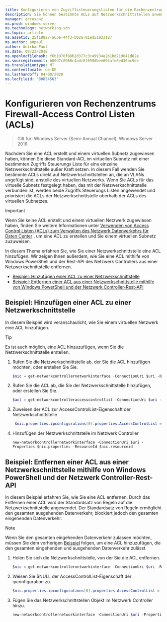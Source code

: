 ```yaml
---
title: Konfigurieren von Zugriffssteuerungslisten für die Rechenzentrumsfirewall
description: Sie können bestimmte ACLs auf Netzwerkschnittstellen anwenden.  Wenn ACLs auch für das virtuelle Subnetz festgelegt sind, mit dem die Netzwerkschnittstelle verbunden ist, werden beide ACLs angewendet, aber die ACLs der Netzwerkschnittstelle sind oberhalb der ACLs des virtuellen Subnetzes priorisiert.
manager: grcusanz
ms.prod: windows-server
ms.technology: networking-sdn
ms.topic: article
ms.assetid: 25f18927-a63e-44f3-b02a-81ed51933187
ms.author: anpaul
author: AnirbanPaul
ms.date: 08/23/2018
ms.openlocfilehash: f6b1078f88b2d377c3c49934e2b1bd219641d82e
ms.sourcegitcommit: b00d7c8968c4adc8f699dbee694afe6ed36bc9de
ms.translationtype: MT
ms.contentlocale: de-DE
ms.lasthandoff: 04/08/2020
ms.locfileid: "80854563"
---
```

# <a name="configure-datacenter-firewall-access-control-lists-acls"></a>Konfigurieren von Rechenzentrums Firewall-Access Control Listen (ACLs)

>Gilt für: Windows Server (Semi-Annual Channel), Windows Server 2016

Nachdem Sie eine ACL erstellt und einem virtuellen Subnetz zugewiesen haben, können Sie diese Standard-ACL im virtuellen Subnetz mit einer bestimmten Zugriffs Steuerungs Liste für eine einzelne Netzwerkschnittstelle außer Kraft setzen.  In diesem Fall wenden Sie bestimmte ACLs direkt auf Netzwerkschnittstellen an, die an VLANs angefügt sind, anstelle des virtuellen Netzwerks. Wenn Sie ACLs für das virtuelle Subnetz festgelegt haben, das mit der Netzwerkschnittstelle verbunden ist, werden beide Zugriffs Steuerungs Listen angewendet und priorisiert die ACLs der Netzwerkschnittstelle oberhalb der ACLs des virtuellen Subnetzes.

>[!IMPORTANT]
>Wenn Sie keine ACL erstellt und einem virtuellen Netzwerk zugewiesen haben, finden Sie weitere Informationen unter [Verwenden von Access Control Listen (ACLs) zum Verwalten des Netzwerk Datenverkehrs für Daten Center](Use-Access-Control-Lists--ACLs--to-Manage-Datacenter-Network-Traffic-Flow.md) , um eine ACL zu erstellen und Sie einem virtuellen Subnetz zuzuweisen.  

In diesem Thema erfahren Sie, wie Sie einer Netzwerkschnittstelle eine ACL hinzufügen. Wir zeigen Ihnen außerdem, wie Sie eine ACL mithilfe von Windows PowerShell und der Rest-API des Netzwerk Controllers aus einer Netzwerkschnittstelle entfernen.

- [Beispiel: Hinzufügen einer ACL zu einer Netzwerkschnittstelle](#example-add-an-acl-to-a-network-interface)
- [Beispiel: Entfernen einer ACL aus einer Netzwerkschnittstelle mithilfe von Windows PowerShell und der Netzwerk Controller-Rest-API](#example-remove-an-acl-from-a-network-interface-by-using-windows-powershell-and-the-network-controller-rest-api)


## <a name="example-add-an-acl-to-a-network-interface"></a>Beispiel: Hinzufügen einer ACL zu einer Netzwerkschnittstelle
In diesem Beispiel wird veranschaulicht, wie Sie einem virtuellen Netzwerk eine ACL hinzufügen. 

>[!TIP]
>Es ist auch möglich, eine ACL hinzuzufügen, wenn Sie die Netzwerkschnittstelle erstellen.

1. Rufen Sie die Netzwerkschnittstelle ab, der Sie die ACL hinzufügen möchten, oder erstellen Sie Sie.
 
   ```PowerShell
   $nic = get-networkcontrollernetworkinterface -ConnectionUri $uri -ResourceId "MyVM_Ethernet1"
   ```
 
2. Rufen Sie die ACL ab, die Sie der Netzwerkschnittstelle hinzufügen, oder erstellen Sie Sie.
 
   ```PowerShell
   $acl = get-networkcontrolleraccesscontrollist -ConnectionUri $uri -resourceid "AllowAllACL"
   ```
 
3. Zuweisen der ACL zur AccessControlList-Eigenschaft der Netzwerkschnittstelle
 
   ```PowerShell
    $nic.properties.ipconfigurations[0].properties.AccessControlList = $acl
   ```
 
4. Hinzufügen der Netzwerkschnittstelle im Netzwerk Controller
 
   ```
   new-networkcontrollernetworkinterface -ConnectionUri $uri -Properties $nic.properties -ResourceId $nic.resourceid
   ```
 
## <a name="example-remove-an-acl-from-a-network-interface-by-using-windows-powershell-and-the-network-controller-rest-api"></a>Beispiel: Entfernen einer ACL aus einer Netzwerkschnittstelle mithilfe von Windows PowerShell und der Netzwerk Controller-Rest-API
In diesem Beispiel erfahren Sie, wie Sie eine ACL entfernen. Durch das Entfernen einer ACL wird der Standardsatz von Regeln auf die Netzwerkschnittstelle angewendet. Der Standardsatz von Regeln ermöglicht den gesamten ausgehenden Datenverkehr, blockiert jedoch den gesamten eingehenden Datenverkehr.

>[!NOTE]
>Wenn Sie den gesamten eingehenden Datenverkehr zulassen möchten, müssen Sie dem vorherigen [Beispiel](#example-add-an-acl-to-a-network-interface) folgen, um eine ACL hinzuzufügen, die den gesamten eingehenden und ausgehenden Datenverkehr zulässt.


1. Holen Sie sich die Netzwerkschnittstelle, von der Sie die ACL entfernen.<br>
   ```PowerShell
   $nic = get-networkcontrollernetworkinterface -ConnectionUri $uri -ResourceId "MyVM_Ethernet1"
   ```
 
2. Weisen Sie $NULL der AccessControlList-Eigenschaft der ipconfiguration zu.<br>
   ```PowerShell
   $nic.properties.ipconfigurations[0].properties.AccessControlList = $null
   ```
 
3. Fügen Sie das Netzwerkschnittstellen Objekt im Netzwerk Controller hinzu.<br>
   ```PowerShell
   new-networkcontrollernetworkinterface -ConnectionUri $uri -Properties $nic.properties -ResourceId $nic.resourceid
   ```
